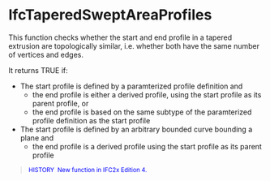 # IfcTaperedSweptAreaProfiles

This function checks whether the start and end profile in a tapered extrusion are topologically similar, i.e. whether both have the same number of vertices and edges.<!-- end of definition -->

It returns TRUE if:

* The start profile is defined by a paramterized profile definition and
  * the end profile is either a derived profile, using the start profile as its parent profile, or
  * the end profile is based on the same subtype of the paramterized profile definition as the start profile
* The start profile is defined by an arbitrary bounded curve bounding a plane and
  * the end profile is a derived profile using the start profile as its parent profile

> <small><font color="#0000FF">HISTORY  New function in
IFC2x Edition 4.</font></small>
